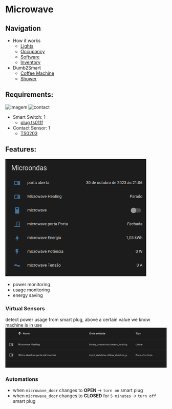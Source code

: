 # Microwave

## Navigation

- How it works
  - [Lights](../how/lights.md)
  - [Occupancy](../how/occupancy.md)
  - [Software](../how/software.md)
  - [Inventory](../how/inventory.md)
- Dumb2Smart
  - [Coffee Machine](./coffee_machine.md)
  - [Shower](./bath.md)

## Requirements:

![imagem](https://www.zigbee2mqtt.io/images/devices/TS011F_plug_1.jpg)
![contact](https://www.zigbee2mqtt.io/images/devices/TS0203.jpg)

- Smart Switch: 1
  - [plug ts011f](https://www.zigbee2mqtt.io/devices/TS011F_plug_1.html#tuya-ts011f_plug_1)
- Contact Sensor: 1
  - [TS0203](https://www.zigbee2mqtt.io/devices/TS0203.html#tuya-ts0203)
  
## Features:
![img_3.png](img_3.png)
- power monitoring
- usage monitoring
- energy saving

### Virtual Sensors

detect power usage from smart plug, above a certain value we know machine is in use
![img_9.png](img_9.png)

### Automations

- when `microwave_door` changes to **OPEN** -> `turn on` smart plug
- when `microwave_door` changes to **CLOSED** for `5 minutes`  -> `turn off` smart plug
